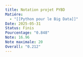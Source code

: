 ```yaml
---
title: Notation projet PYBD
Matiére:
  - "[[Python pour le Big Data]]"
Date: 2025-05-31
Status: Finis
Pourcentage: "0.848"
Note: 16.96
Note maximale: 20
Overall: "0.212"
---
```

